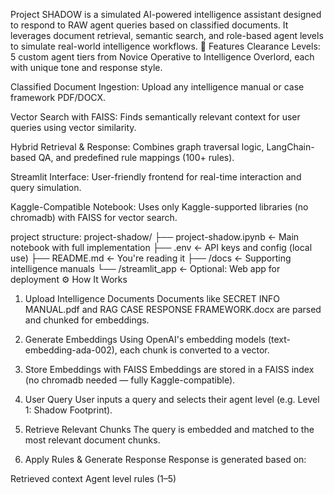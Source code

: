 Project SHADOW is a simulated AI-powered intelligence assistant designed to respond to RAW agent queries based on classified documents. It leverages document retrieval, semantic search, and role-based agent levels to simulate real-world intelligence workflows.
📌 Features
 Clearance Levels: 5 custom agent tiers from Novice Operative to Intelligence Overlord, each with unique tone and response style.

 Classified Document Ingestion: Upload any intelligence manual or case framework PDF/DOCX.

 Vector Search with FAISS: Finds semantically relevant context for user queries using vector similarity.

 Hybrid Retrieval & Response: Combines graph traversal logic, LangChain-based QA, and predefined rule mappings (100+ rules).

 Streamlit Interface: User-friendly frontend for real-time interaction and query simulation.

 Kaggle-Compatible Notebook: Uses only Kaggle-supported libraries (no chromadb) with FAISS for vector search.

project structure:
project-shadow/
├── project-shadow.ipynb       ← Main notebook with full implementation
├── .env                        ← API keys and config (local use)
├── README.md                   ← You're reading it
├── /docs                       ← Supporting intelligence manuals
└── /streamlit_app              ← Optional: Web app for deployment
⚙️ How It Works
1. Upload Intelligence Documents
Documents like SECRET INFO MANUAL.pdf and RAG CASE RESPONSE FRAMEWORK.docx are parsed and chunked for embeddings.

2. Generate Embeddings
Using OpenAI's embedding models (text-embedding-ada-002), each chunk is converted to a vector.

3. Store Embeddings with FAISS
Embeddings are stored in a FAISS index (no chromadb needed — fully Kaggle-compatible).

4. User Query
User inputs a query and selects their agent level (e.g. Level 1: Shadow Footprint).

5. Retrieve Relevant Chunks
The query is embedded and matched to the most relevant document chunks.

6. Apply Rules & Generate Response
Response is generated based on:

Retrieved context
Agent level rules (1–5)

 
